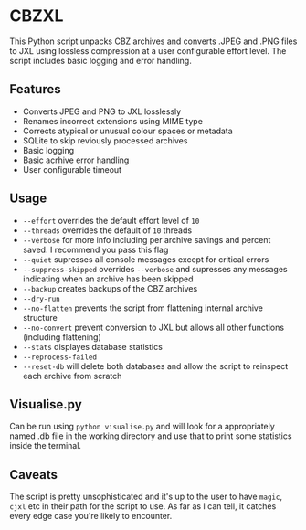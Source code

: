 # CBZXL

This Python script unpacks CBZ archives and converts .JPEG and .PNG files to JXL using lossless compression at a user configurable effort level. The script includes basic logging and error handling. 

## Features

- Converts JPEG and PNG to JXL losslessly
- Renames incorrect extensions using MIME type
- Corrects atypical or unusual colour spaces or metadata
- SQLite to skip reviously processed archives
- Basic logging
- Basic acrhive error handling
- User configurable timeout

## Usage

- `--effort` overrides the default effort level of `10`
- `--threads` overrides the default of `10` threads
- `--verbose` for more info including per archive savings and percent saved. I recommend you pass this flag
- `--quiet` supresses all console messages except for critical errors
- `--suppress-skipped` overrides `--verbose` and supresses any messages indicating when an archive has been skipped
- `--backup` creates backups of the CBZ archives
- `--dry-run`
- `--no-flatten` prevents the script from flattening internal archive structure
- `--no-convert` prevent conversion to JXL but allows all other functions (including flattening)
- `--stats` displayes database statistics
- `--reprocess-failed`
- `--reset-db` will delete both databases and allow the script to reinspect each archive from scratch

## Visualise.py

Can be run using `python visualise.py` and will look for a appropriately named .db file in the working directory and use that to print some statistics inside the terminal.

## Caveats

The script is pretty unsophisticated and it's up to the user to have `magic`, `cjxl` etc in their path for the script to use. As far as I can tell, it catches every edge case you're likely to encounter. 
